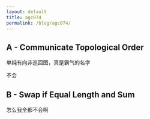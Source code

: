 ```yaml
---
layout: default
title: agc074
permalink: /blog/agc074/
---
```


## A - Communicate Topological Order

单纯有向非巡回图，真是霸气的名字

不会

## B - Swap if Equal Length and Sum

怎么我全都不会啊
